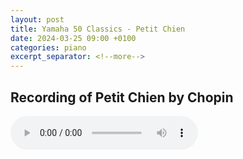 ```yaml
---
layout: post
title: Yamaha 50 Classics - Petit Chien
date: 2024-03-25 09:00 +0100
categories: piano
excerpt_separator: <!--more-->
---
```


<section>
<h1>Recording of Petit Chien by Chopin</h1>
<!--more-->

<audio controls>
  <source src="https://arsiteblobuks.blob.core.windows.net/audio/yam-50/33-chopin-petit-chien.mp3" type="audio/mp3">
  Your browser does not support the audio element.
</audio>

</section>
